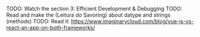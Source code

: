 TODO: Watch the section 3: Efficient Development & Debugging
TODO: Read and make the (Leitura do Savoring) about datype and strings (methods) 
TODO: Read it: https://www.imaginarycloud.com/blog/vue-js-vs-react-an-app-on-both-frameworks/ 
